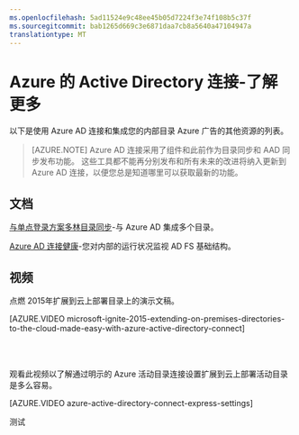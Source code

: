 ```yaml
---
ms.openlocfilehash: 5ad11524e9c48ee45b05d7224f3e74f108b5c37f
ms.sourcegitcommit: bab1265d669c3e6871daa7cb8a5640a47104947a
translationtype: MT
---
```

<properties 
    pageTitle="Azure 的 Active Directory 连接-了解更多" 
    description="了解有关 Azure AD 连接的详细信息。" 
    services="active-directory" 
    documentationCenter="" 
    authors="billmath" 
    manager="stevenpo" 
    editor="curtand"/>

<tags 
    ms.service="active-directory" 
    ms.workload="identity" 
    ms.tgt_pltfrm="na" 
    ms.devlang="na" 
    ms.topic="article" 
    ms.date="08/24/2015" 
    ms.author="billmath"/>

# Azure 的 Active Directory 连接-了解更多

以下是使用 Azure AD 连接和集成您的内部目录 Azure 广告的其他资源的列表。

>[AZURE.NOTE] Azure AD 连接采用了组件和此前作为目录同步和 AAD 同步发布功能。 这些工具都不能再分别发布和所有未来的改进将纳入更新到 Azure AD 连接，以便您总是知道哪里可以获取最新的功能。

## 文档


[与单点登录方案多林目录同步](https://msdn.microsoft.com/library/azure/dn510976.aspx)-与 Azure AD 集成多个目录。

[Azure AD 连接健康](https://msdn.microsoft.com/library/azure/dn906722.aspx)-您对内部的运行状况监视 AD FS 基础结构。

## 视频

点燃 2015年扩展到云上部署目录上的演示文稿。

[AZURE.VIDEO microsoft-ignite-2015-extending-on-premises-directories-to-the-cloud-made-easy-with-azure-active-directory-connect]

<br>
<br>

观看此视频以了解通过明示的 Azure 活动目录连接设置扩展到云上部署活动目录是多么容易。

[AZURE.VIDEO azure-active-directory-connect-express-settings]

 

测试
